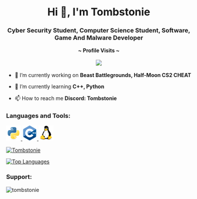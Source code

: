 <h1 align="center">Hi 👋, I'm Tombstonie</h1>
<h3 align="center">Cyber Security Student, Computer Science Student, Software, Game And Malware Developer</h3>

<p align="center">
  <b>~ Profile Visits ~</b><br><br>
  <img src="https://profile-counter.glitch.me/GsDeluxe/count.svg" />
</p>



- 🔭 I’m currently working on **Beast Battlegrounds, Half-Moon CS2 CHEAT**

- 🌱 I’m currently learning **C++, Python**
  
- 📫 How to reach me **Discord: Tombstonie**

<p align="center">
</p>

<h3 align="left">Languages and Tools:</h3>
<p align="left"> <a href="https://www.python.org" target="_blank" rel="noreferrer"> <img src="https://raw.githubusercontent.com/devicons/devicon/master/icons/python/python-original.svg" alt="python" width="40" height="40"/> </a><a href="https://www.w3schools.com/cpp/" target="_blank" rel="noreferrer"> <img src="https://raw.githubusercontent.com/devicons/devicon/master/icons/cplusplus/cplusplus-original.svg" alt="cplusplus" width="40" height="40"/> </a> <a href="https://www.linux.org/" target="_blank" rel="noreferrer"> <img src="https://raw.githubusercontent.com/devicons/devicon/master/icons/linux/linux-original.svg" alt="linux" width="40" height="40"/> </p> </p>


<p><img align="center" src="https://github-readme-streak-stats.herokuapp.com/?user=gsdeluxe&theme=midnight-purple" alt="Tombstonie" /></p>

[![Top Languages](https://github-readme-stats.vercel.app/api/top-langs/?username=gsdeluxe&layout=compact&theme=midnight-purple)](https://github.com/GsDeluxe)

<p align="center">
  <h3 align="left">Support:</h3>
  <p><a href="https://buymeacoffee.com/tombstonie"> <img align="left" src="https://cdn.ko-fi.com/cdn/kofi3.png?v=3" height="50" width="210" alt="tombstonie" /></a></p><br><br
</p>




